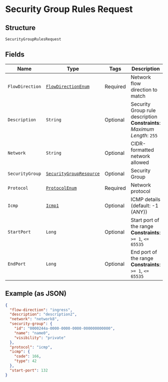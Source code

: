 
# Security Group Rules Request

## Structure

`SecurityGroupRulesRequest`

## Fields

| Name | Type | Tags | Description | Getter | Setter |
|  --- | --- | --- | --- | --- | --- |
| `FlowDirection` | [`FlowDirectionEnum`](../../doc/models/flow-direction-enum.md) | Required | Network flow direction to match | FlowDirectionEnum getFlowDirection() | setFlowDirection(FlowDirectionEnum flowDirection) |
| `Description` | `String` | Optional | Security Group rule description<br>**Constraints**: *Maximum Length*: `255` | String getDescription() | setDescription(String description) |
| `Network` | `String` | Optional | CIDR-formatted network allowed | String getNetwork() | setNetwork(String network) |
| `SecurityGroup` | [`SecurityGroupResource`](../../doc/models/security-group-resource.md) | Optional | Security Group | SecurityGroupResource getSecurityGroup() | setSecurityGroup(SecurityGroupResource securityGroup) |
| `Protocol` | [`ProtocolEnum`](../../doc/models/protocol-enum.md) | Required | Network protocol | ProtocolEnum getProtocol() | setProtocol(ProtocolEnum protocol) |
| `Icmp` | [`Icmp1`](../../doc/models/icmp-1.md) | Optional | ICMP details (default: -1 (ANY)) | Icmp1 getIcmp() | setIcmp(Icmp1 icmp) |
| `StartPort` | `Long` | Optional | Start port of the range<br>**Constraints**: `>= 1`, `<= 65535` | Long getStartPort() | setStartPort(Long startPort) |
| `EndPort` | `Long` | Optional | End port of the range<br>**Constraints**: `>= 1`, `<= 65535` | Long getEndPort() | setEndPort(Long endPort) |

## Example (as JSON)

```json
{
  "flow-direction": "ingress",
  "description": "description2",
  "network": "network8",
  "security-group": {
    "id": "0000244a-0000-0000-0000-000000000000",
    "name": "name0",
    "visibility": "private"
  },
  "protocol": "icmp",
  "icmp": {
    "code": 166,
    "type": 42
  },
  "start-port": 132
}
```

